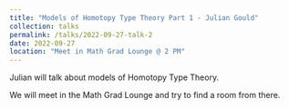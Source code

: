 ```yaml
---
title: "Models of Homotopy Type Theory Part 1 - Julian Gould"
collection: talks
permalink: /talks/2022-09-27-talk-2
date: 2022-09-27
location: "Meet in Math Grad Lounge @ 2 PM"
---
```


Julian will talk about models of Homotopy Type Theory.

We will meet in the Math Grad Lounge and try to find a room from there.
